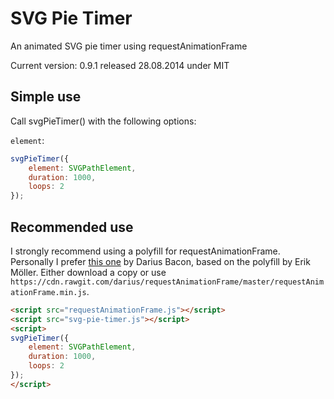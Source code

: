 SVG Pie Timer
================

An animated SVG pie timer using requestAnimationFrame

Current version: 0.9.1 released 28.08.2014 under MIT



Simple use
---------------

Call svgPieTimer() with the following options:

```element```:

```javascript
svgPieTimer({
    element: SVGPathElement,
    duration: 1000,
    loops: 2
});
```

Recommended use
---------------
I strongly recommend using a polyfill for requestAnimationFrame. Personally I prefer [this one](https://github.com/darius/requestAnimationFrame) by Darius Bacon, based on the polyfill by Erik Möller. Either download a copy or use ```https://cdn.rawgit.com/darius/requestAnimationFrame/master/requestAnimationFrame.min.js```.

```html
<script src="requestAnimationFrame.js"></script>
<script src="svg-pie-timer.js"></script>
<script>
svgPieTimer({
    element: SVGPathElement,
    duration: 1000,
    loops: 2
});
</script>
```
